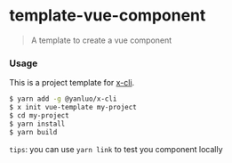 # template-vue-component

> A template to create a vue component

### Usage

This is a project template for [x-cli](https://github.com/whu-luojian/x-cli).

``` bash
$ yarn add -g @yanluo/x-cli
$ x init vue-template my-project
$ cd my-project
$ yarn install
$ yarn build
```

`tips`: you can use `yarn link` to test you component locally
